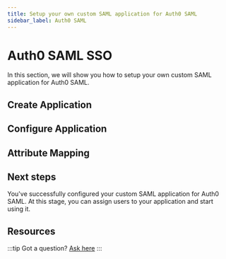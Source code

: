 ```yaml
---
title: Setup your own custom SAML application for Auth0 SAML
sidebar_label: Auth0 SAML
---
```


# Auth0 SAML SSO

In this section, we will show you how to setup your own custom SAML application for Auth0 SAML.

## Create Application

## Configure Application

## Attribute Mapping

## Next steps

You've successfully configured your custom SAML application for Auth0 SAML. At this stage, you can assign users to your application and start using it.

## Resources

:::tip
Got a question? [Ask here](https://discord.gg/uyb7pYt4Pa)
:::
